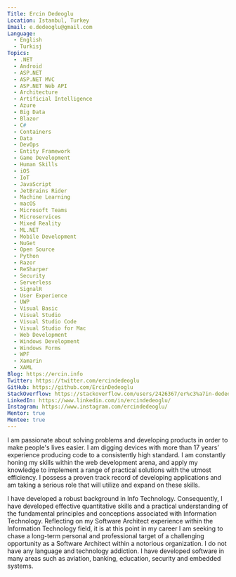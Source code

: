 ```yaml
---
Title: Ercin Dedeoglu
Location: Istanbul, Turkey
Email: e.dedeoglu@gmail.com
Language:
  - English
  - Turkisj
Topics:
  - .NET
  - Android
  - ASP.NET
  - ASP.NET MVC
  - ASP.NET Web API
  - Architecture
  - Artificial Intelligence
  - Azure
  - Big Data
  - Blazor
  - C#
  - Containers
  - Data
  - DevOps
  - Entity Framework
  - Game Development
  - Human Skills
  - iOS
  - IoT
  - JavaScript
  - JetBrains Rider
  - Machine Learning
  - macOS
  - Microsoft Teams
  - Microservices
  - Mixed Reality
  - ML.NET
  - Mobile Development
  - NuGet
  - Open Source
  - Python
  - Razor
  - ReSharper
  - Security
  - Serverless
  - SignalR
  - User Experience
  - UWP
  - Visual Basic
  - Visual Studio
  - Visual Studio Code
  - Visual Studio for Mac
  - Web Development
  - Windows Development
  - Windows Forms
  - WPF
  - Xamarin
  - XAML
Blog: https://ercin.info
Twitter: https://twitter.com/ercindedeoglu
GitHub: https://github.com/ErcinDedeoglu
StackOverflow: https://stackoverflow.com/users/2426367/er%c3%a7in-dedeo%c4%9flu
LinkedIn: https://www.linkedin.com/in/ercindedeoglu/
Instagram: https://www.instagram.com/ercindedeoglu/
Mentor: true
Mentee: true
---
```

I am passionate about solving problems and developing products in order to make people's lives easier. I am digging devices with more than 17 years’ experience producing code to a consistently high standard. I am constantly honing my skills within the web development arena, and apply my knowledge to implement a range of practical solutions with the utmost efficiency. I possess a proven track record of developing applications and am taking a serious role that will utilize and expand on these skills.

I have developed a robust background in Info Technology. Consequently, I have developed effective quantitative skills and a practical understanding of the fundamental principles and conceptions associated with Information Technology. Reflecting on my Software Architect experience within the Information Technology field, it is at this point in my career I am seeking to chase a long-term personal and professional target of a challenging opportunity as a Software Architect within a notorious organization. I do not have any language and technology addiction. I have developed software in many areas such as aviation, banking, education, security and embedded systems.
